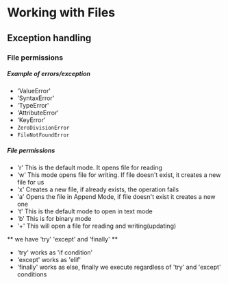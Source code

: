 # Working with Files
## Exception handling
### File permissions

##### Example of errors/exception
- 'ValueError'
- 'SyntaxError'
- 'TypeError'
- 'AttributeError'
- 'KeyError'
- `ZeroDivisionError`
- `FileNotFoundError`

##### File permissions

- 'r' This is the default mode. It opens file for reading
- 'w' This mode opens file for writing. If file doesn't exist, it creates a new file for us
- 'x' Creates a new file, if already exists, the operation fails
- 'a' Opens the file in Append Mode, if file doesn't exist it creates a new one
- 't' This is the default mode to open in text mode
- 'b' This is for binary mode
- '+' This will open a file for reading and writing(updating)

** we have 'try' 'except' and 'finally' **
- 'try' works as 'if condition'
- 'except' works as 'elif'
- 'finally' works as else, finally we execute regardless of 'try' and 'except' conditions
